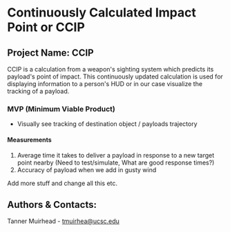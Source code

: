 # Continuously Calculated Impact Point or CCIP

## Project Name: CCIP 
CCIP is a calculation from a weapon's sighting system which predicts its payload's point of impact. This continuously  updated calculation is used for displaying information to a person's HUD or in our case visualize the tracking of a payload. 

### MVP (Minimum Viable Product) 
- Visually see tracking of destination object / payloads trajectory 

#### Measurements
1. Average time it takes to deliver a payload in response to a new target point nearby (Need to test/simulate, What are good response times?)
2. Accuracy of payload when we add in gusty wind

Add more stuff and change all this etc.

## Authors & Contacts:
Tanner Muirhead - tmuirhea@ucsc.edu